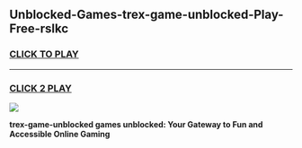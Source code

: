 
## Unblocked-Games-trex-game-unblocked-Play-Free-rslkc
<h3>
<a href="https://premium76.site?title=trex-game-unblocked&ref=24M">CLICK TO PLAY</a></h3>
<hr>

<h3>
<a href="https://premium76.site?title=trex-game-unblocked&ref=24M">CLICK 2 PLAY</a>
  
</h3>

<a href="https://premium76.site?title=trex-game-unblocked&ref=24M"><img src="https://clearcache.store/games.png"></a>


**trex-game-unblocked games unblocked: Your Gateway to Fun and Accessible Online Gaming**
